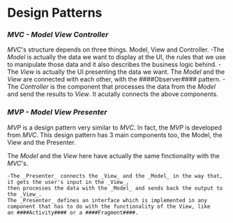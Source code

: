 # Design Patterns

### _MVC - Model View Controller_

_MVC_'s structure depends on three things. Model, View and Controller. 
	-The _Model_ is actually the data we want to display at the UI, the rules that we use to manipulate those data and 
	it also describes the business logic behind. 
	-The _View_ is actually the UI presenting the data we want. The _Model_ and the _View_ are connected with each other,
	with the ####Observer#### pattern.
	-The _Controller_ is the component that processes the data from the _Model_ and send the results to _View_.
	It acutally connects the above components.

### _MVP - Model View Presenter_

_MVP_ is a design pattern very similar to _MVC_. In fact, the _MVP_ is developed from _MVC_.
This design pattern has 3 main components too, the Model, the View and the Presenter.

The _Model_ and the _View_ here have actually the same finctionality with the _MVC_'s. 

	-The _Presenter_ connects the _View_ and the _Model_ in the way that, it gets the user's input in the _View_, 
	then processes the data with the _Model_ and sends back the output to the _View_. 
	The _Presenter_ defines an interface which is implemented in any component that has to do with the functionality of the View, like         an ####Activity#### or a ####Fragment####.
